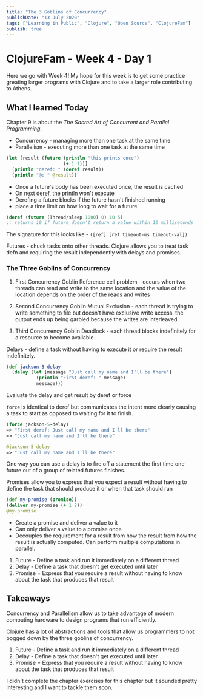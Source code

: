 ```yaml
---
title: "The 3 Goblins of Concurrency"
publishDate: "13 July 2020"
tags: ["Learning in Public", "Clojure", "Open Source", "ClojureFam"]
publish: true
---
```


# ClojureFam - Week 4 - Day 1

Here we go with Week 4! My hope for this week is to get some practice greating larger programs with Clojure and to take a larger role contributing to Athens.

## What I learned Today

Chapter 9 is about the _The Sacred Art of Concurrent and Parallel Programming_.

- Concurrency - managing more than one task at the same time
- Parallelism - executing more than one task at the same time

```clojure
(let [result (future (println "this prints once")
                     (+ 1 1))]
  (println "deref: " (deref result))
  (println "@: " @result))
```

- Once a future's body has been executed once, the result is cached
- On next deref, the println won't execute
- Derefing a future blocks if the future hasn't finished running
- place a time limit on how long to wait for a future

```clojure
(deref (future (Thread/sleep 1000) 0) 10 5)
;; returns 10 if future doesn't return a value within 10 milliseconds
```

The signature for this looks like - `([ref] [ref timeout-ms timeout-val])`

Futures - chuck tasks onto other threads. Clojure allows you to treat task defn and requiring the result independently with delays and promises.

### The Three Goblins of Concurrency

1. First Concurrency Goblin
   Reference cell problem - occurs when two threads can read and write to the same location and the value of the location depends on the order of the reads and writes

2. Second Concurrency Goblin
   Mutual Exclusion - each thread is trying to write something to file but doesn't have exclusive write access. the output ends up being garbled because the writes are interleaved

3. Third Concurrency Goblin
   Deadlock - each thread blocks indefinitely for a resource to become available

Delays - define a task without having to execute it or require the result indefinitely.

```clojure
(def jackson-5-delay
  (delay (let [message "Just call my name and I'll be there"]
           (println "First deref: " message)
           message)))
```

Evaluate the delay and get result by deref or force

`force` is identical to deref but communicates the intent more clearly causing a task to start as opposed to waiting for it to finish.

```clojure
(force jackson-5-delay)
=> "First deref: Just call my name and I'll be there"
=> "Just call my name and I'll be there"

@jackson-5-delay
=> "Just call my name and I'll be there"
```

One way you can use a delay is to fire off a statement the first time one future out of a group of related futures finishes.

Promises allow you to express that you expect a result without having to define the task that should produce it or when that task should run

```clojure
(def my-promise (promise))
(deliver my-promise (+ 1 2))
@my-promise
```

- Create a promise and deliver a value to it
- Can only deliver a value to a promise once
- Decouples the requirement for a result from how the result from how the result is actually computed. Can perform multiple computations in parallel.

1. Future - Define a task and run it immediately on a different thread
2. Delay - Define a task that doesn't get executed until later
3. Promise = Express that you require a result without having to know about the task that produces that result

## Takeaways

Concurrency and Parallelism allow us to take advantage of modern computing hardware to design programs that run efficiently.

Clojure has a lot of abstractions and tools that allow us programmers to not bogged down by the three goblins of concurrency.

1. Future - Define a task and run it immediately on a different thread
2. Delay - Define a task that doesn't get executed until later
3. Promise = Express that you require a result without having to know about the task that produces that result

I didn't complete the chapter exercises for this chapter but it sounded pretty interesting and I want to tackle them soon.
